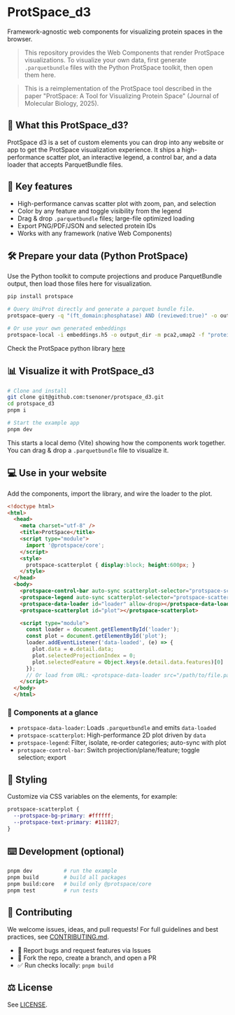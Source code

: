 # ProtSpace_d3

Framework-agnostic web components for visualizing protein spaces in the browser.

> This repository provides the Web Components that render ProtSpace visualizations. To visualize your own data, first generate `.parquetbundle` files with the Python ProtSpace toolkit, then open them here.

> This is a reimplementation of the ProtSpace tool described in the paper "ProtSpace: A Tool for Visualizing Protein Space" (Journal of Molecular Biology, 2025).

## 🧬 What this ProtSpace_d3? 

ProtSpace d3 is a set of custom elements you can drop into any website or app to get the ProtSpace visualization experience. It ships a high-performance scatter plot, an interactive legend, a control bar, and a data loader that accepts ParquetBundle files.

## 🚀 Key features

- High-performance canvas scatter plot with zoom, pan, and selection
- Color by any feature and toggle visibility from the legend
- Drag & drop `.parquetbundle` files; large-file optimized loading
- Export PNG/PDF/JSON and selected protein IDs
- Works with any framework (native Web Components)

## 🛠️ Prepare your data (Python ProtSpace)

Use the Python toolkit to compute projections and produce ParquetBundle output, then load those files here for visualization.

```bash
pip install protspace

# Query UniProt directly and generate a parquet bundle file.
protspace-query -q "(ft_domain:phosphatase) AND (reviewed:true)" -o output_dir -m pca2,pca3,umap2 -f "protein_families,fragment,kingdom,superfamily"

# Or use your own generated embeddings
protspace-local -i embeddings.h5 -o output_dir -m pca2,umap2 -f "protein_families,fragment,kingdom,superfamily"
```

Check the ProtSpace python library [here](https://github.com/tsenoner/protspace)

## 📊 Visualize it with ProtSpace_d3

```bash
# Clone and install
git clone git@github.com:tsenoner/protspace_d3.git
cd protspace_d3
pnpm i

# Start the example app
pnpm dev
```

This starts a local demo (Vite) showing how the components work together. You can drag & drop a `.parquetbundle` file to visualize it.

## 💻 Use in your website

Add the components, import the library, and wire the loader to the plot.

```html
<!doctype html>
<html>
  <head>
    <meta charset="utf-8" />
    <title>ProtSpace</title>
    <script type="module">
      import '@protspace/core';
    </script>
    <style>
      protspace-scatterplot { display:block; height:600px; }
    </style>
  </head>
  <body>
    <protspace-control-bar auto-sync scatterplot-selector="protspace-scatterplot"></protspace-control-bar>
    <protspace-legend auto-sync scatterplot-selector="protspace-scatterplot"></protspace-legend>
    <protspace-data-loader id="loader" allow-drop></protspace-data-loader>
    <protspace-scatterplot id="plot"></protspace-scatterplot>

    <script type="module">
      const loader = document.getElementById('loader');
      const plot = document.getElementById('plot');
      loader.addEventListener('data-loaded', (e) => {
        plot.data = e.detail.data;
        plot.selectedProjectionIndex = 0;
        plot.selectedFeature = Object.keys(e.detail.data.features)[0] || '';
      });
      // Or load from URL: <protspace-data-loader src="/path/to/file.parquetbundle" auto-load></protspace-data-loader>
    </script>
  </body>
  </html>
```

### 📃 Components at a glance

- `protspace-data-loader`: Loads `.parquetbundle` and emits `data-loaded`
- `protspace-scatterplot`: High-performance 2D plot driven by `data`
- `protspace-legend`: Filter, isolate, re‑order categories; auto-sync with plot
- `protspace-control-bar`: Switch projection/plane/feature; toggle selection; export

## 🎨 Styling

Customize via CSS variables on the elements, for example:

```css
protspace-scatterplot {
  --protspace-bg-primary: #ffffff;
  --protspace-text-primary: #111827;
}
```

## ⌨️ Development (optional)

```bash
pnpm dev          # run the example
pnpm build        # build all packages
pnpm build:core   # build only @protspace/core
pnpm test         # run tests
```

## 🤝 Contributing

We welcome issues, ideas, and pull requests! For full guidelines and best practices, see [CONTRIBUTING.md](CONTRIBUTING.md).

- 🐛 Report bugs and request features via Issues
- 🔧 Fork the repo, create a branch, and open a PR
- ✅ Run checks locally: `pnpm build`

## ⚖️ License

See [LICENSE](LICENSE).
